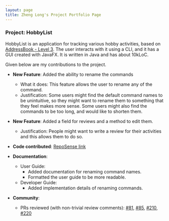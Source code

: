 ```yaml
---
layout: page
title: Zheng Long's Project Portfolio Page
---
```


### Project: HobbyList

HobbyList is an application for tracking various hobby activities, based on [AddressBook - Level 3](https://github.com/nus-cs2103-AY2223S1/tp). The user interacts with it using a CLI, and it has a GUI created with JavaFX. It is written in Java and has about 10kLoC.

Given below are my contributions to the project.

* **New Feature**: Added the ability to rename the commands
    * What it does: This feature allows the user to rename any of the command.
    * Justification: Some users might find the default command names to be unintuitive, so they might want to rename them to something that they feel makes more sense. Some users might also find the commands to be too long, and would like to shorten them.

* **New Feature**: Added a field for reviews and a method to edit them.
    * Justification: People might want to write a review for their activities and this allows them to do so.

* **Code contributed**: [RepoSense link](https://nus-cs2103-ay2223s1.github.io/tp-dashboard/?search=zhenglong3&breakdown=true)

* **Documentation**:
    * User Guide:
        * Added documentation for renaming command names.
        * Formatted the user guide to be more readable.
    * Developer Guide:
        * Added implementation details of renaming commands.

* **Community**:
    * PRs reviewed (with non-trivial review comments): [#81](https://github.com/AY2223S1-CS2103T-T12-3/tp/pull/81), [#85](https://github.com/AY2223S1-CS2103T-T12-3/tp/pull/85), [#210](https://github.com/AY2223S1-CS2103T-T12-3/tp/pull/210), [#220](https://github.com/AY2223S1-CS2103T-T12-3/tp/pull/220)
